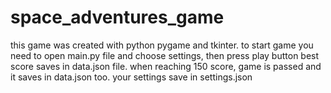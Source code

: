 # space_adventures_game
this game was created with python pygame and tkinter.
to start game you need to open main.py file and choose settings, then press play button
best score saves in data.json file.
when reaching 150 score, game is passed and it saves in data.json too.
your settings save in settings.json
